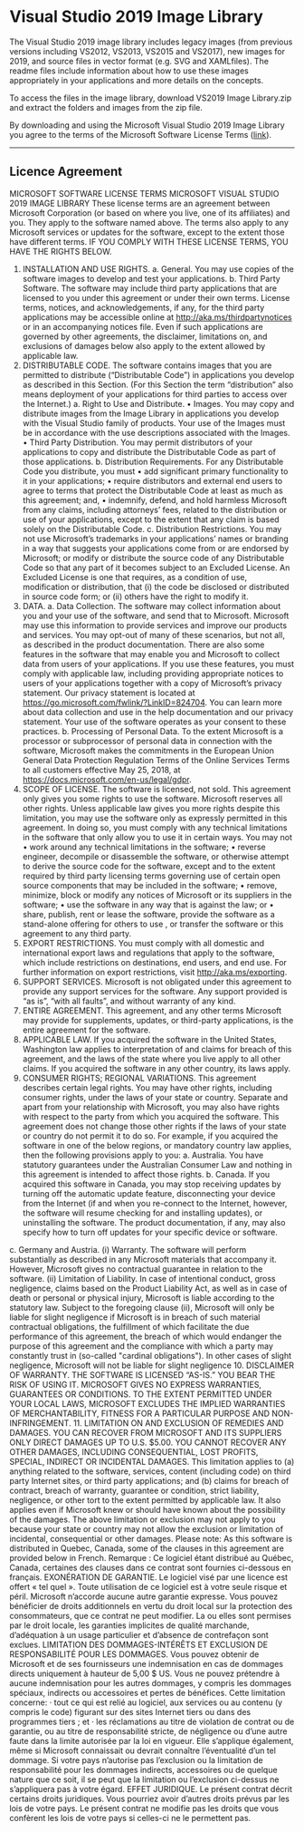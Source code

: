 # Visual Studio 2019 Image Library

The Visual Studio 2019 image library includes legacy images (from previous versions including VS2012, VS2013, VS2015 and VS2017), new images for 2019, and source files in vector format (e.g. SVG and XAMLfiles). The readme files include information about how to use these images appropriately in your applications and more details on the concepts.

To access the files in the image library, download VS2019 Image Library.zip and extract the folders and images from the zip file.

By downloading and using the Microsoft Visual Studio 2019 Image Library you agree to the terms of the Microsoft Software License Terms ([link](http://download.microsoft.com/download/0/6/0/0607D8EA-9BB7-440B-A36A-A24EB8C9C67E/Visual%20Studio%202019%20Image%20Library%20EULA.rtf)).

---

## Licence Agreement
MICROSOFT SOFTWARE LICENSE TERMS
MICROSOFT VISUAL STUDIO 2019 IMAGE LIBRARY
These license terms are an agreement between Microsoft Corporation (or based on where you live, one of its affiliates) and you. They apply to the software named above. The terms also apply to any Microsoft services or updates for the software, except to the extent those have different terms.
IF YOU COMPLY WITH THESE LICENSE TERMS, YOU HAVE THE RIGHTS BELOW.
1.	INSTALLATION AND USE RIGHTS.
a.	General. You may use copies of the software images to develop and test your applications.
b.	Third Party Software. The software may include third party applications that are licensed to you under this agreement or under their own terms. License terms, notices, and acknowledgements, if any, for the third party applications may be accessible online at http://aka.ms/thirdpartynotices or in an accompanying notices file. Even if such applications are governed by other agreements, the disclaimer, limitations on, and exclusions of damages below also apply to the extent allowed by applicable law.
2.	DISTRIBUTABLE CODE. The software contains images that you are permitted to distribute (“Distributable Code”) in applications you develop as described in this Section.  (For this Section the term “distribution” also means deployment of your applications for third parties to access over the Internet.)
a.	Right to Use and Distribute.
•	Images.  You may copy and distribute images from the Image Library in applications you develop with the Visual Studio family of products.  Your use of the Images must be in accordance with the use descriptions associated with the Images.
•	Third Party Distribution. You may permit distributors of your applications to copy and distribute the Distributable Code as part of those applications.
b.	Distribution Requirements. For any Distributable Code you distribute, you must
•	add significant primary functionality to it in your applications;
•	require distributors and external end users to agree to terms that protect the Distributable Code at least as much as this agreement; and,
•	indemnify, defend, and hold harmless Microsoft from any claims, including attorneys’ fees, related to the distribution or use of your applications, except to the extent that any claim is based solely on the Distributable Code.
c.	Distribution Restrictions. You may not use Microsoft’s trademarks in your applications’ names or branding in a way that suggests your applications come from or are endorsed by Microsoft; or modify or distribute the source code of any Distributable Code so that any part of it becomes subject to an Excluded License. An Excluded License is one that requires, as a condition of use, modification or distribution, that (i) the code be disclosed or distributed in source code form; or (ii) others have the right to modify it.
3.	DATA.
a.	Data Collection. The software may collect information about you and your use of the software, and send that to Microsoft. Microsoft may use this information to provide services and improve our products and services. You may opt-out of many of these scenarios, but not all, as described in the product documentation.  There are also some features in the software that may enable you and Microsoft to collect data from users of your applications. If you use these features, you must comply with applicable law, including providing appropriate notices to users of your applications together with a copy of Microsoft’s privacy statement. Our privacy statement is located at https://go.microsoft.com/fwlink/?LinkID=824704. You can learn more about data collection and use in the help documentation and our privacy statement. Your use of the software operates as your consent to these practices.
b.	Processing of Personal Data. To the extent Microsoft is a processor or subprocessor of personal data in connection with the software, Microsoft makes the commitments in the European Union General Data Protection Regulation Terms of the Online Services Terms to all customers effective May 25, 2018, at https://docs.microsoft.com/en-us/legal/gdpr.
4.	SCOPE OF LICENSE. The software is licensed, not sold. This agreement only gives you some rights to use the software. Microsoft reserves all other rights. Unless applicable law gives you more rights despite this limitation, you may use the software only as expressly permitted in this agreement. In doing so, you must comply with any technical limitations in the software that only allow you to use it in certain ways. You may not
•	work around any technical limitations in the software;
•	reverse engineer, decompile or disassemble the software, or otherwise attempt to derive the source code for the software, except and to the extent required by third party licensing terms governing use of certain open source components that may be included in the software;
•	remove, minimize, block or modify any notices of Microsoft or its suppliers in the software;
•	use the software in any way that is against the law; or
•	share, publish, rent or lease the software, provide the software as a stand-alone offering  for others to use , or transfer the software or this agreement to any third party.
5.	EXPORT RESTRICTIONS. You must comply with all domestic and international export laws and regulations that apply to the software, which include restrictions on destinations, end users, and end use. For further information on export restrictions, visit  http://aka.ms/exporting.
6.	SUPPORT SERVICES. Microsoft is not obligated under this agreement to provide any support services for the software. Any support provided is “as is”, “with all faults”, and without warranty of any kind.
7.	ENTIRE AGREEMENT. This agreement, and any other terms Microsoft may provide for supplements, updates, or third-party applications, is the entire agreement for the software.
8.	APPLICABLE LAW.  If you acquired the software in the United States, Washington law applies to interpretation of and claims for breach of this agreement, and the laws of the state where you live apply to all other claims. If you acquired the software in any other country, its laws apply.
9.	CONSUMER RIGHTS; REGIONAL VARIATIONS. This agreement describes certain legal rights. You may have other rights, including consumer rights, under the laws of your state or country. Separate and apart from your relationship with Microsoft, you may also have rights with respect to the party from which you acquired the software. This agreement does not change those other rights if the laws of your state or country do not permit it to do so. For example, if you acquired the software in one of the below regions, or mandatory country law applies, then the following provisions apply to you:
a.	Australia. You have statutory guarantees under the Australian Consumer Law and nothing in this agreement is intended to affect those rights.
b.	Canada. If you acquired this software in Canada, you may stop receiving updates by turning off the automatic update feature, disconnecting your device from the Internet (if and when you re-connect to the Internet, however, the software will resume checking for and installing updates), or uninstalling the software. The product documentation, if any, may also specify how to turn off updates for your specific device or software.

c.	Germany and Austria.
(i)	Warranty. The software will perform substantially as described in any Microsoft materials that accompany it. However, Microsoft gives no contractual guarantee in relation to the software.
(ii)	Limitation of Liability. In case of intentional conduct, gross negligence, claims based on the Product Liability Act, as well as in case of death or personal or physical injury, Microsoft is liable according to the statutory law.
Subject to the foregoing clause (ii), Microsoft will only be liable for slight negligence if Microsoft is in breach of such material contractual obligations, the fulfillment of which facilitate the due performance of this agreement, the breach of which would endanger the purpose of this agreement and the compliance with which a party may constantly trust in (so-called "cardinal obligations"). In other cases of slight negligence, Microsoft will not be liable for slight negligence
10.	DISCLAIMER OF WARRANTY. THE SOFTWARE IS LICENSED “AS-IS.” YOU BEAR THE RISK OF USING IT. MICROSOFT GIVES NO EXPRESS WARRANTIES, GUARANTEES OR CONDITIONS. TO THE EXTENT PERMITTED UNDER YOUR LOCAL LAWS, MICROSOFT EXCLUDES THE IMPLIED WARRANTIES OF MERCHANTABILITY, FITNESS FOR A PARTICULAR PURPOSE AND NON-INFRINGEMENT.
11.	LIMITATION ON AND EXCLUSION OF REMEDIES AND DAMAGES. YOU CAN RECOVER FROM MICROSOFT AND ITS SUPPLIERS ONLY DIRECT DAMAGES UP TO U.S. $5.00. YOU CANNOT RECOVER ANY OTHER DAMAGES, INCLUDING CONSEQUENTIAL, LOST PROFITS, SPECIAL, INDIRECT OR INCIDENTAL DAMAGES.
This limitation applies to (a) anything related to the software, services, content (including code) on third party Internet sites, or third party applications; and (b) claims for breach of contract, breach of warranty, guarantee or condition, strict liability, negligence, or other tort to the extent permitted by applicable law.
It also applies even if Microsoft knew or should have known about the possibility of the damages. The above limitation or exclusion may not apply to you because your state or country may not allow the exclusion or limitation of incidental, consequential or other damages.
Please note: As this software is distributed in Quebec, Canada, some of the clauses in this agreement are provided below in French.
Remarque : Ce logiciel étant distribué au Québec, Canada, certaines des clauses dans ce contrat sont fournies ci-dessous en français.
EXONÉRATION DE GARANTIE. Le logiciel visé par une licence est offert « tel quel ». Toute utilisation de ce logiciel est à votre seule risque et péril. Microsoft n’accorde aucune autre garantie expresse. Vous pouvez bénéficier de droits additionnels en vertu du droit local sur la protection des consommateurs, que ce contrat ne peut modifier. La ou elles sont permises par le droit locale, les garanties implicites de qualité marchande, d’adéquation à un usage particulier et d’absence de contrefaçon sont exclues.
LIMITATION DES DOMMAGES-INTÉRÊTS ET EXCLUSION DE RESPONSABILITÉ POUR LES DOMMAGES. Vous pouvez obtenir de Microsoft et de ses fournisseurs une indemnisation en cas de dommages directs uniquement à hauteur de 5,00 $ US. Vous ne pouvez prétendre à aucune indemnisation pour les autres dommages, y compris les dommages spéciaux, indirects ou accessoires et pertes de bénéfices.
Cette limitation concerne:
·    	tout ce qui est relié au logiciel, aux services ou au contenu (y compris le code) figurant sur des sites Internet tiers ou dans des programmes tiers ; et
·     les réclamations au titre de violation de contrat ou de garantie, ou au titre de responsabilité stricte, de négligence ou d’une autre faute dans la limite autorisée par la loi en vigueur.
Elle s’applique également, même si Microsoft connaissait ou devrait connaître l’éventualité d’un tel dommage. Si votre pays n’autorise pas l’exclusion ou la limitation de responsabilité pour les dommages indirects, accessoires ou de quelque nature que ce soit, il se peut que la limitation ou l’exclusion ci-dessus ne s’appliquera pas à votre égard.
EFFET JURIDIQUE. Le présent contrat décrit certains droits juridiques. Vous pourriez avoir d’autres droits prévus par les lois de votre pays. Le présent contrat ne modifie pas les droits que vous confèrent les lois de votre pays si celles-ci ne le permettent pas.

